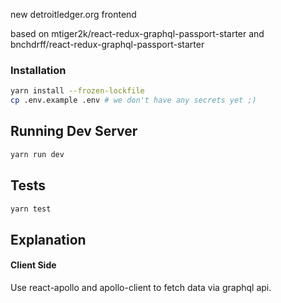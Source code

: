 new detroitledger.org frontend

based on mtiger2k/react-redux-graphql-passport-starter and bnchdrff/react-redux-graphql-passport-starter

### Installation

```bash
yarn install --frozen-lockfile
cp .env.example .env # we don't have any secrets yet ;)
```

## Running Dev Server

```bash
yarn run dev
```

## Tests

```bash
yarn test
```

## Explanation

#### Client Side

Use react-apollo and apollo-client to fetch data via graphql api.
